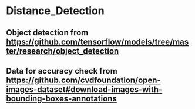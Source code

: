 # Distance_Detection
## Object detection from https://github.com/tensorflow/models/tree/master/research/object_detection
## Data for accuracy check from https://github.com/cvdfoundation/open-images-dataset#download-images-with-bounding-boxes-annotations
